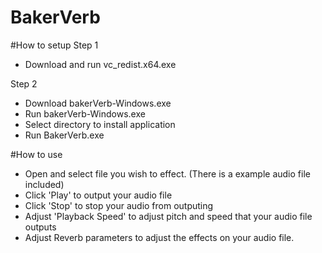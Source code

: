 # BakerVerb
 
 #How to setup
 Step 1
 - Download and run vc_redist.x64.exe
 
 Step 2
 - Download bakerVerb-Windows.exe
 - Run bakerVerb-Windows.exe
 - Select directory to install application
 - Run BakerVerb.exe

 #How to use
 - Open and select file you wish to effect. (There is a example audio file included)
 - Click 'Play' to output your audio file
 - Click 'Stop' to stop your audio from outputing
 - Adjust 'Playback Speed' to adjust pitch and speed that your audio file outputs
 - Adjust Reverb parameters to adjust the effects on your audio file.
